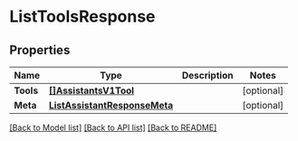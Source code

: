 # ListToolsResponse

## Properties

Name | Type | Description | Notes
------------ | ------------- | ------------- | -------------
**Tools** | [**[]AssistantsV1Tool**](AssistantsV1Tool.md) |  |[optional] 
**Meta** | [**ListAssistantResponseMeta**](ListAssistantResponseMeta.md) |  |[optional] 

[[Back to Model list]](../README.md#documentation-for-models) [[Back to API list]](../README.md#documentation-for-api-endpoints) [[Back to README]](../README.md)


